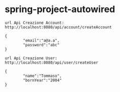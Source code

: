 # spring-project-autowired

```
url Api Creazione Account:
http://localhost:8080/api/account/createAccount

{
        "email":"a@a.a",
        "password":"abc"
}

```

```
url Api Creazione User:
http://localhost:8080/api/user/createUser

{
        "name":"Tommaso",
        "bornYear":"2004"
}

```
